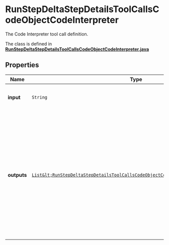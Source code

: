 

# RunStepDeltaStepDetailsToolCallsCodeObjectCodeInterpreter

The Code Interpreter tool call definition.

The class is defined in **[RunStepDeltaStepDetailsToolCallsCodeObjectCodeInterpreter.java](../../src/main/java/org/openapitools/model/RunStepDeltaStepDetailsToolCallsCodeObjectCodeInterpreter.java)**

## Properties

Name | Type | Description | Notes
------------ | ------------- | ------------- | -------------
**input** | `String` | The input to the Code Interpreter tool call. |  [optional property]
**outputs** | [`List&lt;RunStepDeltaStepDetailsToolCallsCodeObjectCodeInterpreterOutputsInner&gt;`](RunStepDeltaStepDetailsToolCallsCodeObjectCodeInterpreterOutputsInner.md) | The outputs from the Code Interpreter tool call. Code Interpreter can output one or more items, including text (&#x60;logs&#x60;) or images (&#x60;image&#x60;). Each of these are represented by a different object type. |  [optional property]




